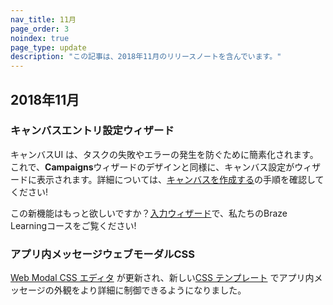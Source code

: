 ```yaml
---
nav_title: 11月
page_order: 3
noindex: true
page_type: update
description: "この記事は、2018年11月のリリースノートを含んでいます。"
---
```

## 2018年11月

### キャンバスエントリ設定ウィザード

キャンバスUI は、タスクの失敗やエラーの発生を防ぐために簡素化されます。これで、**Campaigns**ウィザードのデザインと同様に、キャンバス設定がウィザードに表示されます。詳細については、[キャンバスを作成する]({{site.baseurl}}/user_guide/engagement_tools/canvas/create_a_canvas/create_a_canvas/)の手順を確認してください!

この新機能はもっと欲しいですか？[入力ウィザード](https://learning.braze.com/the-new-canvas-entry-step/264889/scorm/20z5ij5ublxbk)で、私たちのBraze Learningコースをご覧ください!

### アプリ内メッセージウェブモーダルCSS

[Web Modal CSS エディタ]({{site.baseurl}}/user_guide/message_building_by_channel/in-app_messages/create/#web-modal-css) が更新され、新しい[CSS テンプレート]({{site.baseurl}}/user_guide/message_building_by_channel/in-app_messages/in_app_message_color_templates/#css-template) でアプリ内メッセージの外観をより詳細に制御できるようになりました。
